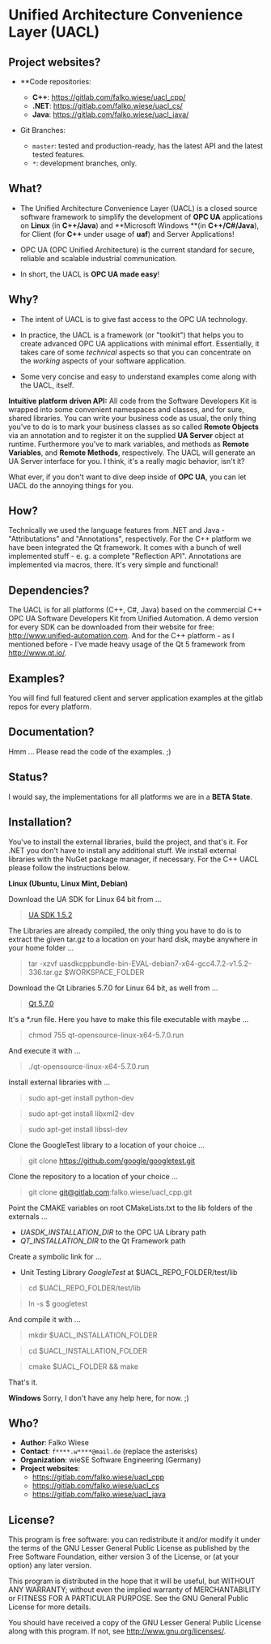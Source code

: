 Unified Architecture Convenience Layer (UACL)
================================================================================

Project websites?
---------------------------
 - **Code repositories: 
    - **C++**: https://gitlab.com/falko.wiese/uacl_cpp/
    - **.NET**: https://gitlab.com/falko.wiese/uacl_cs/
    - **Java**: https://gitlab.com/falko.wiese/uacl_java/

 - Git Branches:
     - `master`: tested and production-ready, has the latest API and the latest 
        tested features.
     - `*`: development branches, only.

What?
-------------------------------------------------------------------------------

 - The Unified Architecture Convenience Layer (UACL) is a closed source software framework to simplify the 
   development of **OPC UA** applications on **Linux** (in **C++/Java**) and **Microsoft Windows **(in **C++/C#/Java**), 
   for Client (for **C++** under usage of **uaf**) and Server Applications!
   
 - OPC UA (OPC Unified Architecture) is the current standard for secure, reliable
   and scalable industrial communication.
   
 - In short, the UACL is **OPC UA made easy**!


Why?
-------------------------------------------------------------------------------
   
 - The intent of UACL is to give fast access to the OPC UA technology.

 - In practice, the UACL is a framework (or "toolkit") that helps you to create advanced OPC UA 
   applications with minimal effort. Essentially, it takes care of some *technical* aspects so 
   that you can concentrate on the *working* aspects of your software application.
   
 - Some very concise and easy to understand examples come along with the UACL, itself.
 
**Intuitive platform driven API:**
All code from the Software Developers Kit is wrapped into some convenient namespaces and 
classes, and for sure, shared libraries. You can write your business code as usual, the
only thing you've to do is to mark your business classes as so called **Remote Objects** via
an annotation and to register it on the supplied **UA Server** object at runtime. Furthermore
you've to mark variables, and methods as **Remote Variables**, and **Remote Methods**, 
respectively. The UACL will generate an UA Server interface for you. I think, it's a really
magic behavior, isn't it?

What ever, if you don't want to dive deep inside of **OPC UA**, you can let UACL do the 
annoying things for you.


How?
-------------------------------------------------------------------------------
Technically we used the language features from .NET and Java - "Attributations" and
"Annotations", respectively. For the C++ platform we have been integrated the Qt
framework. It comes with a bunch of well implemented stuff - e. g. a complete 
"Reflection API". Annotations are implemented via macros, there. It's very simple 
and functional!


Dependencies?
-------------------------------------------------------------------------------
The UACL is for all platforms (C++, C#, Java) based on the commercial C++ OPC UA Software Developers Kit 
from Unified Automation. A demo version for every SDK can be downloaded from their website for free: 
http://www.unified-automation.com. And for the C++ platform - as I mentioned before - I've made heavy 
usage of the Qt 5 framework from http://www.qt.io/.


Examples?
-------------------------------------------------------------------------------
You will find full featured client and server application examples at the gitlab repos
for every platform.


Documentation?
-------------------------------------------------------------------------------
Hmm ... Please read the code of the examples. ;)


Status?
-------------------------------------------------------------------------------
I would say, the implementations for all platforms we are in a **BETA State**.


Installation?
-------------------------------------------------------------------------------
You've to install the external libraries, build the project, and that's it. For
.NET you don't have to install any additional stuff. We install external 
libraries with the NuGet package manager, if necessary. For the C++ UACL please
follow the instructions below.


**Linux (Ubuntu, Linux Mint, Debian)**

Download the UA SDK for Linux 64 bit from ...
> [UA SDK 1.5.2](https://www.unified-automation.com/downloads/opc-ua-development/file/download/details/c-based-opc-ua-clientserver-sdk-bundle-v150.html)

The Libraries are already compiled, the only thing you have to do is to extract
the given tar.gz to a location on your hard disk, maybe anywhere in your home
folder ...
> tar -xzvf uasdkcppbundle-bin-EVAL-debian7-x64-gcc4.7.2-v1.5.2-336.tar.gz $WORKSPACE_FOLDER


Download the Qt Libraries 5.7.0 for Linux 64 bit, as well from ...
> [Qt 5.7.0](https://www.qt.io/download-open-source)

It's a *.run file. Here you have to make this file executable with maybe ...
> chmod 755 qt-opensource-linux-x64-5.7.0.run

And execute it with ...
> ./qt-opensource-linux-x64-5.7.0.run
    

Install external libraries with ...
> sudo apt-get install python-dev

> sudo apt-get install libxml2-dev

> sudo apt-get install libssl-dev

Clone the GoogleTest library to a location of your choice ...
> git clone https://github.com/google/googletest.git

Clone the repository to a location of your choice ...
> git clone git@gitlab.com:falko.wiese/uacl_cpp.git

Point the CMAKE variables on root CMakeLists.txt to the lib folders of the externals ...
- *UASDK_INSTALLATION_DIR* to the OPC UA Library path
- *QT_INSTALLATION_DIR* to the Qt Framework path

Create a symbolic link for ...
- Unit Testing Library *GoogleTest* at $UACL_REPO_FOLDER/test/lib  
> cd $UACL_REPO_FOLDER/test/lib

> ln -s $ googletest


And compile it with ...
> mkdir $UACL_INSTALLATION_FOLDER

> cd $UACL_INSTALLATION_FOLDER

> cmake $UACL_FOLDER && make

That's it.



__Windows__
Sorry, I don't have any help here, for now. ;)


Who?
-------------------------------------------------------------------------------
 - **Author**: Falko Wiese
 - **Contact**: `f****.w****@mail.de` (replace the asterisks)
 - **Organization**: wieSE Software Engineering (Germany)
 - **Project websites**:
    - https://gitlab.com/falko.wiese/uacl_cpp
    - https://gitlab.com/falko.wiese/uacl_cs
    - https://gitlab.com/falko.wiese/uacl_java


License?
-------------------------------------------------------------------------------
This program is free software: you can redistribute it and/or modify
it under the terms of the GNU Lesser General Public License as
published by the Free Software Foundation, either version 3 of the
License, or (at your option) any later version.

This program is distributed in the hope that it will be useful,
but WITHOUT ANY WARRANTY; without even the implied warranty of
MERCHANTABILITY or FITNESS FOR A PARTICULAR PURPOSE.  See the
GNU General Public License for more details.

You should have received a copy of the GNU Lesser General Public License
along with this program.  If not, see <http://www.gnu.org/licenses/>.


